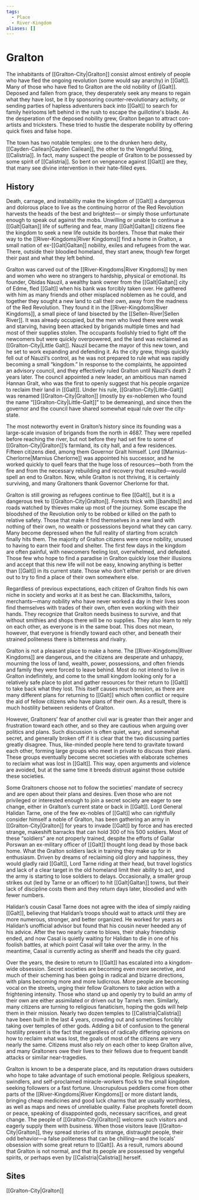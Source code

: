 ```yaml
---
tags:
  - Place
  - River-Kingdom
aliases: []
---
```

# Gralton
The inhabitants of [[Gralton-City|Gralton]] consist almost entirely of people who have fled the ongoing revolution (some would say anarchy) in [[Galt]]. Many of those who have fled to Gralton are the old nobility of [[Galt]]. Deposed and fallen from grace, they desperately seek any means to regain what they have lost, be it by sponsoring counter-revolutionary activity, or sending parties of hapless adventurers back into [[Galt]] to search for family heirlooms left behind in the rush to escape the guillotine's blade. As the desperation of the deposed nobility grew, Gralton began to attract con-artists and tricksters. These tried to hustle the desperate nobility by offering quick fixes and false hope.

The town has two notable temples: one to the drunken hero deity, [[Cayden-Cailean|Cayden Cailean]], the other to the Vengeful Sting, [[Calistria]]. In fact, many suspect the people of Gralton to be possessed by some spirit of [[Calistria]]. So bent on vengeance against [[Galt]] are they, that many see divine intervention in their hate-filled eyes.

## History
Death, carnage, and instability make the kingdom of [[Galt]] a dangerous and dolorous place to live as the continuing horror of the Red Revolution harvests the heads of the best and brightest— or simply those unfortunate enough to speak out against the mobs. Unwilling or unable to continue a [[Galt|Galtan]] life of suffering and fear, many [[Galt|Galtan]] citizens flee the kingdom to seek a new life outside its borders. Those that make their way to the [[River-Kingdoms|River Kingdoms]] find a home in Gralton, a small nation of ex-[[Galt|Galtan]] nobility, exiles and refugees from the war. There, outside their bloodied homeland, they start anew, though few forget their past and what they left behind.

Gralton was carved out of the [[River-Kingdoms|River Kingdoms]] by men and women who were no strangers to hardship, physical or emotional. Its founder, Obidas Nauzil, a wealthy bank owner from the [[Galt|Galtan]] city of Edme, fled [[Galt]] when his bank was forcibly taken over. He gathered with him as many friends and other misplaced noblemen as he could, and together they sought a new land to call their own, away from the madness of the Red Revolution. They found it in the [[River-Kingdoms|River Kingdoms]], a small piece of land bisected by the [[Sellen-River|Sellen River]]. It was already occupied, but the men who lived there were weak and starving, having been attacked by brigands multiple times and had most of their supplies stolen. The occupants foolishly tried to fight off the newcomers but were quickly overpowered, and the land was reclaimed as [[Gralton-City|Little Galt]]. Nauzil became the mayor of this new town, and he set to work expanding and defending it. As the city grew, things quickly fell out of Nauzil’s control, as he was not prepared to rule what was rapidly becoming a small “kingdom.” In response to the complaints, he appointed an advisory council, and they effectively ruled Gralton until Nauzil’s death 2 years later. The council appointed a new leader, an ambitious man named Hannan Gralt, who was the first to openly suggest that his people organize to reclaim their land in [[Galt]]. Under his rule, [[Gralton-City|Little-Galt]] was renamed [[Gralton-City|Gralton]] (mostly by ex-noblemen who found the name “[[Gralton-City|Little-Galt]]” to be demeaning), and since then the governor and the council have shared somewhat equal rule over the city-state.

The most noteworthy event in Gralton’s history since its founding was a large-scale invasion of brigands from the north in 4687. They were repelled before reaching the river, but not before they had set fire to some of [[Gralton-City|Gralton]]’s farmland, its city hall, and a few residences. Fifteen citizens died, among them Governor Gralt himself. Lord [[Marnius-Cherlorne|Marnius Cherlorne]] was appointed his successor, and he worked quickly to quell fears that the huge loss of resources—both from the fire and from the necessary rebuilding and recovery that resulted—would spell an end to Gralton. Now, while Gralton is not thriving, it is certainly surviving, and many Graltoners thank Governor Cherlorne for that.

Gralton is still growing as refugees continue to flee [[Galt]], but it is a dangerous trek to [[Gralton-City|Gralton]]. Forests thick with [[bandits]] and roads watched by thieves make up most of the journey. Some escape the bloodshed of the Revolution only to be robbed or killed on the path to relative safety. Those that make it find themselves in a new land with nothing of their own, no wealth or possessions beyond what they can carry. Many become depressed when the full reality of starting from scratch finally hits them. The majority of Gralton citizens were once nobility, unused to having to earn their food and shelter. The first few days in the kingdom are often painful, with newcomers feeling lost, overwhelmed, and defeated. Those few who hope to find a paradise in Gralton quickly lose their illusions and accept that this new life will not be easy, knowing anything is better than [[Galt]] in its current state. Those who don’t either perish or are driven out to try to find a place of their own somewhere else.

Regardless of previous expectations, each citizen of Gralton finds his own niche in society and works at it as best he can. Blacksmiths, tailors, merchants—many nobility who have never worked a day in their lives soon find themselves with trades of their own, often even working with their hands. They recognize that Gralton needs business to survive, and that without smithies and shops there will be no supplies. They also learn to rely on each other, as everyone is in the same boat. This does not mean, however, that everyone is friendly toward each other, and beneath their strained politeness there is bitterness and rivalry.

Gralton is not a pleasant place to make a home. The [[River-Kingdoms|River Kingdoms]] are dangerous, and the citizens are desperate and unhappy, mourning the loss of land, wealth, power, possessions, and often friends and family they were forced to leave behind. Most do not intend to live in Gralton indefinitely, and come to the small kingdom looking only for a relatively safe place to plot and gather resources for their return to [[Galt]] to take back what they lost. This itself causes much tension, as there are many different plans for returning to [[Galt]] which often conflict or require the aid of fellow citizens who have plans of their own. As a result, there is much hostility between residents of Gralton.

However, Graltoners’ fear of another civil war is greater than their anger and frustration toward each other, and so they are cautious when arguing over politics and plans. Such discussion is often quiet, wary, and somewhat secret, and generally broken off if it is clear that the two discussing parties greatly disagree. Thus, like-minded people here tend to gravitate toward each other, forming large groups who meet in private to discuss their plans. These groups eventually become secret societies with elaborate schemes to reclaim what was lost in [[Galt]]. This way, open arguments and violence are avoided, but at the same time it breeds distrust against those outside these societies.

Some Graltoners choose not to follow the societies’ mandate of secrecy and are open about their plans and desires. Even those who are not privileged or interested enough to join a secret society are eager to see change, either in Gralton’s current state or back in [[Galt]]. Lord General Halidan Tarne, one of the few ex-nobles of [[Galt]] who can rightfully consider himself a noble of Gralton, has been gathering an army in [[Gralton-City|Gralton]] for years to invade [[Galt]] by force and has erected strange, makeshift barracks that can hold 300 of his 500 soldiers. Most of these “soldiers” are not properly trained, despite the efforts of Gallar Porswan an ex-military officer of [[Galt]] thought long dead by those back home. What the Gralton soldiers lack in training they make up for in enthusiasm. Driven by dreams of reclaiming old glory and happiness, they would gladly raid [[Galt]], Lord Tarne riding at their head, but travel logistics and lack of a clear target in the old homeland limit their ability to act, and the army is starting to lose soldiers to delays. Occasionally, a smaller group strikes out (led by Tarne or an officer) to hit [[Galt|Galtan]] towns, but their lack of discipline costs them and they return days later, bloodied and with fewer numbers.

Halidan’s cousin Casal Tarne does not agree with the idea of simply raiding [[Galt]], believing that Halidan’s troops should wait to attack until they are more numerous, stronger, and better organized. He worked for years as Halidan’s unofficial advisor but found that his cousin never heeded any of his advice. After the two nearly came to blows, their shaky friendship ended, and now Casal is quietly waiting for Halidan to die in one of his foolish battles, at which point Casal will take over the army. In the meantime, Casal is currently acting as sheriff and heads the city guard.

Over the years, the desire to return to [[Galt]] has escalated into a kingdom-wide obsession. Secret societies are becoming even more secretive, and much of their scheming has been going in radical and bizarre directions, with plans becoming more and more ludicrous. More people are becoming vocal on the streets, urging their fellow Graltoners to take action with a frightening intensity. Those who stand up and openly try to build an army of their own are either assimilated or driven out by Tarne’s men. Similarly, many citizens are turning to religious fanaticism, hoping the gods will help them in their mission. Nearly two dozen temples to [[Calistria|Calistria]] have been built in the last 4 years, crowding out and sometimes forcibly taking over temples of other gods. Adding a bit of confusion to the general hostility present is the fact that regardless of radically differing opinions on how to reclaim what was lost, the goals of most of the citizens are very nearly the same. Citizens must also rely on each other to keep Gralton alive, and many Graltoners owe their lives to their fellows due to frequent bandit attacks or similar near-tragedies.

Gralton is known to be a desperate place, and its reputation draws outsiders who hope to take advantage of such emotional people. Religious speakers, swindlers, and self-proclaimed miracle-workers flock to the small kingdom seeking followers or a fast fortune. Unscrupulous peddlers come from other parts of the [[River-Kingdoms|River Kingdoms]] or more distant lands, bringing cheap medicines and good luck charms that are usually worthless, as well as maps and news of unreliable quality. False prophets foretell doom or peace, speaking of disappointed gods, necessary sacrifices, and great change. The people of [[Gralton-City|Gralton]] welcome such visitors and eagerly supply them with business. When those visitors leave [[Gralton-City|Gralton]], they spread stories of its strange, distraught people, their odd behavior—a false politeness that can be chilling—and the locals’ obsession with some great return to [[Galt]]. As a result, rumors abound that Gralton is not normal, and that its people are possessed by vengeful spirits, or perhaps even by [[Calistria|Calistria]] herself.

## Sites
[[Gralton-City|Gralton]]